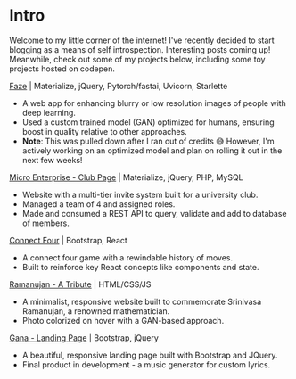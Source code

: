 # Intro

Welcome to my little corner of the internet!
I've recently decided to start blogging as a means of self introspection. Interesting posts coming up!
Meanwhile, check out some of my projects below, including some toy projects hosted on codepen.

[Faze](/) | Materialize, jQuery, Pytorch/fastai, Uvicorn, Starlette
- A web app for enhancing blurry or low resolution images of people with deep learning.
- Used a custom trained model (GAN) optimized for humans, ensuring boost in quality relative to other approaches.
- **Note**: This was pulled down after I ran out of credits 😅
  However, I'm actively working on an optimized model and plan on rolling it out in the next few weeks!

[Micro Enterprise - Club Page](https://micro-tech.herokuapp.com/) | Materialize, jQuery, PHP, MySQL
- Website with a multi-tier invite system built for a university club.
- Managed a team of 4 and assigned roles.
- Made and consumed a REST API to query, validate and add to database of members.

[Connect Four](https://codepen.io/likhit/pen/LYEgZWE) | Bootstrap, React
- A connect four game with a rewindable history of moves.
- Built to reinforce key React concepts like components and state.

[Ramanujan - A Tribute](https://cdpn.io/likhit/full/mdywoqB/) | HTML/CSS/JS
- A minimalist, responsive website built to commemorate Srinivasa Ramanujan, a renowned
  mathematician.
- Photo colorized on hover with a GAN-based approach.

[Gana - Landing Page](https://codepen.io/likhit/full/mdyqrPM) | Bootstrap, jQuery
- A beautiful, responsive landing page built with Bootstrap and JQuery.
- Final product in development - a music generator for custom lyrics.
